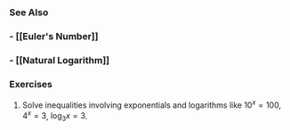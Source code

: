 ### See Also
### - [[Euler's Number]]
### - [[Natural Logarithm]]
### Exercises

1. Solve inequalities involving exponentials and logarithms like $10^x = 100$, $4^x = 3$, $\log_3 x = 3$.